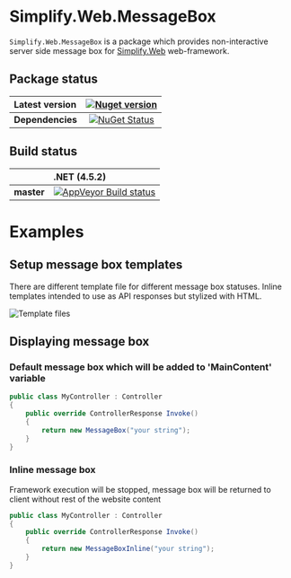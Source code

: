 # Simplify.Web.MessageBox

`Simplify.Web.MessageBox` is a package which provides non-interactive server side message box for [Simplify.Web](https://github.com/i4004/Simplify.Web) web-framework.

## Package status

| Latest version | [![Nuget version](http://img.shields.io/badge/nuget-v1.1.1-blue.png)](https://www.nuget.org/packages/Simplify.Web.MessageBox/) |
| :------ | :------: |
| **Dependencies** | [![NuGet Status](http://nugetstatus.com/Simplify.Web.MessageBox.png)](http://nugetstatus.com/packages/Simplify.Web.MessageBox) |

## Build status

| | **.NET (4.5.2)** |
| :------ | :------ |
| **master** | [![AppVeyor Build status](https://ci.appveyor.com/api/projects/status/2h8jh563pwsf283i/branch/master?svg=true)](https://ci.appveyor.com/project/i4004/simplify-web-messagebox/branch/master) |

# Examples

## Setup message box templates

There are different template file for different message box statuses.
Inline templates intended to use as API responses but stylized with HTML.

![Template files](https://raw.githubusercontent.com/i4004/Simplify.Web.MessageBox/master/images/template-files.png)

## Displaying message box

### Default message box which will be added to 'MainContent' variable
```csharp
public class MyController : Controller
{
	public override ControllerResponse Invoke()
	{
		return new MessageBox("your string");
	}
}
```
### Inline message box

Framework execution will be stopped, message box will be returned to client without rest of the website content
```csharp
public class MyController : Controller
{
	public override ControllerResponse Invoke()
	{
		return new MessageBoxInline("your string");
	}
}
```
